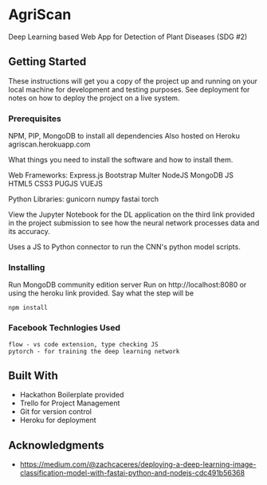 # AgriScan

Deep Learning based Web App for Detection of Plant Diseases (SDG #2)

## Getting Started

These instructions will get you a copy of the project up and running on your local machine for development and testing purposes. See deployment for notes on how to deploy the project on a live system.

### Prerequisites

NPM, PIP, MongoDB to install all dependencies
Also hosted on Heroku agriscan.herokuapp.com

What things you need to install the software and how to install them.

Web Frameworks:
Express.js
Bootstrap
Multer
NodeJS
MongoDB
JS
HTML5
CSS3
PUGJS
VUEJS

Python Libraries:
gunicorn
numpy
fastai
torch

View the Jupyter Notebook for the DL application on the third link provided in the project submission 
to see how the neural network processes data and its accuracy.

Uses a JS to Python connector to run the CNN's python model scripts.

### Installing

Run MongoDB community edition server
Run on http://localhost:8080 or using the heroku link provided.
Say what the step will be

```
npm install
```

### Facebook Technlogies Used

```
flow - vs code extension, type checking JS
pytorch - for training the deep learning network
```


## Built With

* Hackathon Boilerplate provided
* Trello for Project Management
* Git for version control
* Heroku for deployment

## Acknowledgments

* https://medium.com/@zachcaceres/deploying-a-deep-learning-image-classification-model-with-fastai-python-and-nodejs-cdc491b56368
